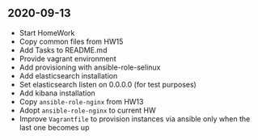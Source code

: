 ## 2020-09-13

- Start HomeWork
- Copy common files from HW15
- Add Tasks to README.md
- Provide vagrant environment
- Add provisioning with ansible-role-selinux
- Add elasticsearch installation
- Set elasticsearch listen on 0.0.0.0 (for test purposes) 
- Add kibana installation
- Copy `ansible-role-nginx` from HW13
- Adopt `ansible-role-nginx` to current HW
- Improve `Vagrantfile` to provision instances via ansible only when the last one becomes up
